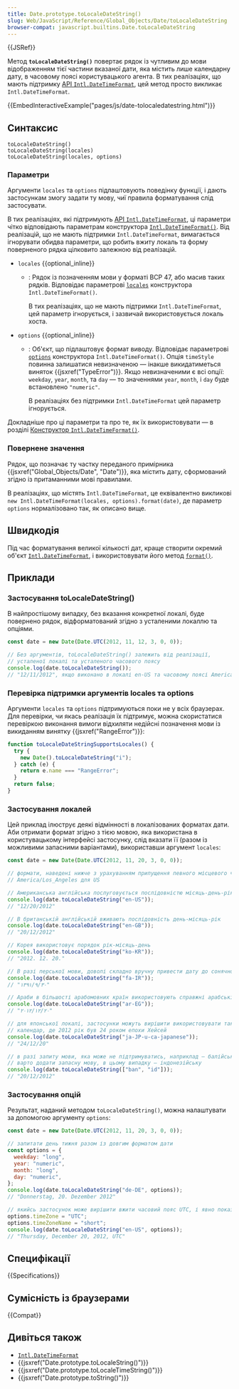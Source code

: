 ```yaml
---
title: Date.prototype.toLocaleDateString()
slug: Web/JavaScript/Reference/Global_Objects/Date/toLocaleDateString
browser-compat: javascript.builtins.Date.toLocaleDateString
---
```


{{JSRef}}

Метод **`toLocaleDateString()`** повертає рядок із чутливим до мови відображенням тієї частини вказаної дати, яка містить лише календарну дату, в часовому поясі користувацького агента. В тих реалізаціях, що мають підтримку [API `Intl.DateTimeFormat`](/uk/docs/Web/JavaScript/Reference/Global_Objects/Intl/DateTimeFormat), цей метод просто викликає `Intl.DateTimeFormat`.

{{EmbedInteractiveExample("pages/js/date-tolocaledatestring.html")}}

## Синтаксис

```js-nolint
toLocaleDateString()
toLocaleDateString(locales)
toLocaleDateString(locales, options)
```

### Параметри

Аргументи `locales` та `options` підлаштовують поведінку функції, і дають застосункам змогу задати ту мову, чиї правила форматування слід застосувати.

В тих реалізаціях, які підтримують [API `Intl.DateTimeFormat`](/uk/docs/Web/JavaScript/Reference/Global_Objects/Intl/DateTimeFormat), ці параметри чітко відповідають параметрам конструктора [`Intl.DateTimeFormat()`](/uk/docs/Web/JavaScript/Reference/Global_Objects/Intl/DateTimeFormat/DateTimeFormat). Від реалізацій, що не мають підтримки `Intl.DateTimeFormat`, вимагається ігнорувати обидва параметри, що робить вжиту локаль та форму поверненого рядка цілковито залежною від реалізацій.

- `locales` {{optional_inline}}

  - : Рядок із позначенням мови у форматі BCP 47, або масив таких рядків. Відповідає параметрові [`locales`](/uk/docs/Web/JavaScript/Reference/Global_Objects/Intl/DateTimeFormat/DateTimeFormat#locales) конструктора `Intl.DateTimeFormat()`.

    В тих реалізаціях, що не мають підтримки `Intl.DateTimeFormat`, цей параметр ігнорується, і зазвичай використовується локаль хоста.

- `options` {{optional_inline}}

  - : Об'єкт, що підлаштовує формат виводу. Відповідає параметрові [`options`](/uk/docs/Web/JavaScript/Reference/Global_Objects/Intl/DateTimeFormat/DateTimeFormat#options) конструктора `Intl.DateTimeFormat()`. Опція `timeStyle` повинна залишатися невизначеною — інакше викидатиметься виняток {{jsxref("TypeError")}}. Якщо невизначеними є всі опції: `weekday`, `year`, `month`, та `day` — то значеннями `year`, `month`, і `day` буде встановлено `"numeric"`.

    В реалізаціях без підтримки `Intl.DateTimeFormat` цей параметр ігнорується.

Докладніше про ці параметри та про те, як їх використовувати — в розділі [Конструктор `Intl.DateTimeFormat()`](/uk/docs/Web/JavaScript/Reference/Global_Objects/Intl/DateTimeFormat/DateTimeFormat).

### Повернене значення

Рядок, що позначає ту частку переданого примірника {{jsxref("Global_Objects/Date", "Date")}}, яка містить дату, сформований згідно із притаманними мові правилами.

В реалізаціях, що містять `Intl.DateTimeFormat`, це еквівалентно викликові `new Intl.DateTimeFormat(locales, options).format(date)`, де параметр `options` нормалізовано так, як описано вище.

## Швидкодія

Під час форматування великої кількості дат, краще створити окремий об'єкт [`Intl.DateTimeFormat`](/uk/docs/Web/JavaScript/Reference/Global_Objects/Intl/DateTimeFormat), і використовувати його метод [`format()`](/uk/docs/Web/JavaScript/Reference/Global_Objects/Intl/DateTimeFormat/format).

## Приклади

### Застосування toLocaleDateString()

В найпростішому випадку, без вказання конкретної локалі, буде повернено рядок, відформатований згідно з усталеними локаллю та опціями.

```js
const date = new Date(Date.UTC(2012, 11, 12, 3, 0, 0));

// Без аргументів, toLocaleDateString() залежить від реалізації,
// усталеної локалі та усталеного часового поясу
console.log(date.toLocaleDateString());
// "12/11/2012", якщо виконано в локалі en-US та часовому поясі America/Los_Angeles
```

### Перевірка підтримки аргументів locales та options

Аргументи `locales` та `options` підтримуються поки не у всіх браузерах.
Для перевірки, чи якась реалізація їх підтримує, можна скористатися перевіркою виконання вимоги відхиляти недійсні позначення мови із викиданням винятку {{jsxref("RangeError")}}:

```js
function toLocaleDateStringSupportsLocales() {
  try {
    new Date().toLocaleDateString("i");
  } catch (e) {
    return e.name === "RangeError";
  }
  return false;
}
```

### Застосування локалей

Цей приклад ілюструє деякі відмінності в локалізованих форматах дати.
Аби отримати формат згідно з тією мовою, яка використана в користувацькому інтерфейсі застосунку, слід вказати її (разом із можливими запасними варіантами), використавши аргумент `locales`:

```js
const date = new Date(Date.UTC(2012, 11, 20, 3, 0, 0));

// формати, наведені нижче з урахуванням припущення певного місцевого часового поясу локалі;
// America/Los_Angeles для US

// Американська англійська послуговується послідовністю місяць-день-рік
console.log(date.toLocaleDateString("en-US"));
// "12/20/2012"

// В британській англійській вживають послідовність день-місяць-рік
console.log(date.toLocaleDateString("en-GB"));
// "20/12/2012"

// Корея використовує порядок рік-місяць-день
console.log(date.toLocaleDateString("ko-KR"));
// "2012. 12. 20."

// В разі перської мови, доволі складно вручну привести дату до сонячної хіджрі
console.log(date.toLocaleDateString("fa-IR"));
// "۱۳۹۱/۹/۳۰"

// Араби в більшості арабомовних країн використовують справжні арабські цифри
console.log(date.toLocaleDateString("ar-EG"));
// "٢٠‏/١٢‏/٢٠١٢"

// для японської локалі, застосунки можуть вирішити використовувати такий японський
// календар, де 2012 рік був 24 роком епохи Хейсей
console.log(date.toLocaleDateString("ja-JP-u-ca-japanese"));
// "24/12/20"

// в разі запиту мови, яка може не підтримуватись, наприклад — балійської,
// варто додати запасну мову, в цьому випадку — індонезійську
console.log(date.toLocaleDateString(["ban", "id"]));
// "20/12/2012"
```

### Застосування опцій

Результат, наданий методом `toLocaleDateString()`, можна налаштувати за допомогою аргументу `options`:

```js
const date = new Date(Date.UTC(2012, 11, 20, 3, 0, 0));

// запитати день тижня разом із довгим форматом дати
const options = {
  weekday: "long",
  year: "numeric",
  month: "long",
  day: "numeric",
};
console.log(date.toLocaleDateString("de-DE", options));
// "Donnerstag, 20. Dezember 2012"

// якийсь застосунок може вирішити вжити часовий пояс UTC, і явно показати це
options.timeZone = "UTC";
options.timeZoneName = "short";
console.log(date.toLocaleDateString("en-US", options));
// "Thursday, December 20, 2012, UTC"
```

## Специфікації

{{Specifications}}

## Сумісність із браузерами

{{Compat}}

## Дивіться також

- [`Intl.DateTimeFormat`](/uk/docs/Web/JavaScript/Reference/Global_Objects/Intl/DateTimeFormat)
- {{jsxref("Date.prototype.toLocaleString()")}}
- {{jsxref("Date.prototype.toLocaleTimeString()")}}
- {{jsxref("Date.prototype.toString()")}}
